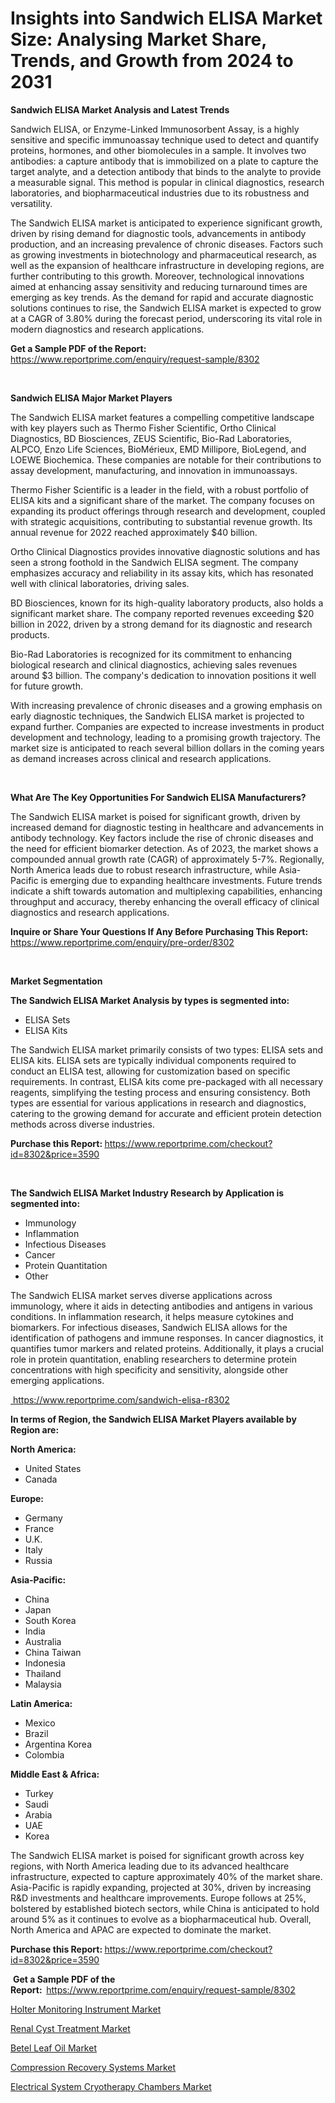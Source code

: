 <p><h1>Insights into Sandwich ELISA Market Size: Analysing Market Share, Trends, and Growth from 2024 to 2031</h1></p><p><strong>Sandwich ELISA Market Analysis and Latest Trends</strong></p>
<p><p>Sandwich ELISA, or Enzyme-Linked Immunosorbent Assay, is a highly sensitive and specific immunoassay technique used to detect and quantify proteins, hormones, and other biomolecules in a sample. It involves two antibodies: a capture antibody that is immobilized on a plate to capture the target analyte, and a detection antibody that binds to the analyte to provide a measurable signal. This method is popular in clinical diagnostics, research laboratories, and biopharmaceutical industries due to its robustness and versatility.</p><p>The Sandwich ELISA market is anticipated to experience significant growth, driven by rising demand for diagnostic tools, advancements in antibody production, and an increasing prevalence of chronic diseases. Factors such as growing investments in biotechnology and pharmaceutical research, as well as the expansion of healthcare infrastructure in developing regions, are further contributing to this growth. Moreover, technological innovations aimed at enhancing assay sensitivity and reducing turnaround times are emerging as key trends. As the demand for rapid and accurate diagnostic solutions continues to rise, the Sandwich ELISA market is expected to grow at a CAGR of 3.80% during the forecast period, underscoring its vital role in modern diagnostics and research applications.</p></p>
<p><strong>Get a Sample PDF of the Report:&nbsp;</strong> <a href="https://www.reportprime.com/enquiry/request-sample/8302?utm_campaign=1113&utm_medium=2&utm_source=Github&utm_content=ia&utm_term=02102024&utm_id=sandwich-elisa">https://www.reportprime.com/enquiry/request-sample/8302</a></p>
<p>&nbsp;</p>
<p><strong>Sandwich ELISA Major Market Players</strong></p>
<p><p>The Sandwich ELISA market features a compelling competitive landscape with key players such as Thermo Fisher Scientific, Ortho Clinical Diagnostics, BD Biosciences, ZEUS Scientific, Bio-Rad Laboratories, ALPCO, Enzo Life Sciences, BioMérieux, EMD Millipore, BioLegend, and LOEWE Biochemica. These companies are notable for their contributions to assay development, manufacturing, and innovation in immunoassays.</p><p>Thermo Fisher Scientific is a leader in the field, with a robust portfolio of ELISA kits and a significant share of the market. The company focuses on expanding its product offerings through research and development, coupled with strategic acquisitions, contributing to substantial revenue growth. Its annual revenue for 2022 reached approximately $40 billion.</p><p>Ortho Clinical Diagnostics provides innovative diagnostic solutions and has seen a strong foothold in the Sandwich ELISA segment. The company emphasizes accuracy and reliability in its assay kits, which has resonated well with clinical laboratories, driving sales.</p><p>BD Biosciences, known for its high-quality laboratory products, also holds a significant market share. The company reported revenues exceeding $20 billion in 2022, driven by a strong demand for its diagnostic and research products.</p><p>Bio-Rad Laboratories is recognized for its commitment to enhancing biological research and clinical diagnostics, achieving sales revenues around $3 billion. The company's dedication to innovation positions it well for future growth.</p><p>With increasing prevalence of chronic diseases and a growing emphasis on early diagnostic techniques, the Sandwich ELISA market is projected to expand further. Companies are expected to increase investments in product development and technology, leading to a promising growth trajectory. The market size is anticipated to reach several billion dollars in the coming years as demand increases across clinical and research applications.</p></p>
<p>&nbsp;</p>
<p><strong>What Are The Key Opportunities For Sandwich ELISA Manufacturers?</strong></p>
<p><p>The Sandwich ELISA market is poised for significant growth, driven by increased demand for diagnostic testing in healthcare and advancements in antibody technology. Key factors include the rise of chronic diseases and the need for efficient biomarker detection. As of 2023, the market shows a compounded annual growth rate (CAGR) of approximately 5-7%. Regionally, North America leads due to robust research infrastructure, while Asia-Pacific is emerging due to expanding healthcare investments. Future trends indicate a shift towards automation and multiplexing capabilities, enhancing throughput and accuracy, thereby enhancing the overall efficacy of clinical diagnostics and research applications.</p></p>
<p><strong>Inquire or Share Your Questions If Any Before Purchasing This Report:</strong> <a href="https://www.reportprime.com/enquiry/pre-order/8302?utm_campaign=1113&utm_medium=2&utm_source=Github&utm_content=ia&utm_term=02102024&utm_id=sandwich-elisa">https://www.reportprime.com/enquiry/pre-order/8302</a></p>
<p>&nbsp;</p>
<p><strong>Market Segmentation</strong></p>
<p><strong>The Sandwich ELISA Market Analysis by types is segmented into:</strong></p>
<p><ul><li>ELISA Sets</li><li>ELISA Kits</li></ul></p>
<p><p>The Sandwich ELISA market primarily consists of two types: ELISA sets and ELISA kits. ELISA sets are typically individual components required to conduct an ELISA test, allowing for customization based on specific requirements. In contrast, ELISA kits come pre-packaged with all necessary reagents, simplifying the testing process and ensuring consistency. Both types are essential for various applications in research and diagnostics, catering to the growing demand for accurate and efficient protein detection methods across diverse industries.</p></p>
<p><strong>Purchase this Report:&nbsp;</strong><a href="https://www.reportprime.com/checkout?id=8302&price=3590&utm_campaign=1113&utm_medium=2&utm_source=Github&utm_content=ia&utm_term=02102024&utm_id=sandwich-elisa">https://www.reportprime.com/checkout?id=8302&price=3590</a></p>
<p>&nbsp;</p>
<p><strong>The Sandwich ELISA Market Industry Research by Application is segmented into:</strong></p>
<p><ul><li>Immunology</li><li>Inflammation</li><li>Infectious Diseases</li><li>Cancer</li><li>Protein Quantitation</li><li>Other</li></ul></p>
<p><p>The Sandwich ELISA market serves diverse applications across immunology, where it aids in detecting antibodies and antigens in various conditions. In inflammation research, it helps measure cytokines and biomarkers. For infectious diseases, Sandwich ELISA allows for the identification of pathogens and immune responses. In cancer diagnostics, it quantifies tumor markers and related proteins. Additionally, it plays a crucial role in protein quantitation, enabling researchers to determine protein concentrations with high specificity and sensitivity, alongside other emerging applications.</p></p>
<p><a href="https://www.reportprime.com/sandwich-elisa-r8302?utm_campaign=1113&utm_medium=2&utm_source=Github&utm_content=ia&utm_term=02102024&utm_id=sandwich-elisa">&nbsp;https://www.reportprime.com/sandwich-elisa-r8302</a></p>
<p><strong>In terms of Region, the Sandwich ELISA Market Players available by Region are:</strong></p>
<p>
    <p> <strong> North America: </strong>
        <ul>
            <li>United States</li>
            <li>Canada</li>
        </ul>
        </p> 
    <p> <strong> Europe: </strong>
        <ul>
            <li>Germany</li>
            <li>France</li>
            <li>U.K.</li>
            <li>Italy</li>
            <li>Russia</li>
        </ul>
        </p> 
    <p> <strong> Asia-Pacific: </strong>
        <ul>
            <li>China</li>
            <li>Japan</li>
            <li>South Korea</li>
            <li>India</li>
            <li>Australia</li>
            <li>China Taiwan</li>
            <li>Indonesia</li>
            <li>Thailand</li>
            <li>Malaysia</li>
        </ul>
        </p> 
    <p> <strong> Latin America: </strong>
        <ul>
            <li>Mexico</li>
            <li>Brazil</li>
            <li>Argentina Korea</li>
            <li>Colombia</li>
        </ul>
        </p> 
    <p> <strong> Middle East & Africa: </strong>
        <ul>
            <li>Turkey</li>
            <li>Saudi</li>
            <li>Arabia</li>
            <li>UAE</li>
            <li>Korea</li>
        </ul>
    </p>
    </p>
<p><p>The Sandwich ELISA market is poised for significant growth across key regions, with North America leading due to its advanced healthcare infrastructure, expected to capture approximately 40% of the market share. Asia-Pacific is rapidly expanding, projected at 30%, driven by increasing R&D investments and healthcare improvements. Europe follows at 25%, bolstered by established biotech sectors, while China is anticipated to hold around 5% as it continues to evolve as a biopharmaceutical hub. Overall, North America and APAC are expected to dominate the market.</p></p>
<p><strong>Purchase this Report: </strong><a href="https://www.reportprime.com/checkout?id=8302&price=3590&utm_campaign=1113&utm_medium=2&utm_source=Github&utm_content=ia&utm_term=02102024&utm_id=sandwich-elisa">https://www.reportprime.com/checkout?id=8302&price=3590</a></p>
<p>&nbsp;<strong>Get a Sample PDF of the Report:&nbsp;&nbsp;</strong><a href="https://www.reportprime.com/enquiry/request-sample/8302?utm_campaign=1113&utm_medium=2&utm_source=Github&utm_content=ia&utm_term=02102024&utm_id=sandwich-elisa">https://www.reportprime.com/enquiry/request-sample/8302</a></p>
<p><strong></strong></p>
<p><p><a href="https://issuu.com/reportprime-2/docs/holter-monitoring-instrument-market_2fd756611a990e?utm_campaign=1113&utm_medium=2&utm_source=Github&utm_content=ia&utm_term=02102024&utm_id=sandwich-elisa">Holter Monitoring Instrument Market</a></p><p><a href="https://www.linkedin.com/pulse/strategic-forecast-renal-cyst-treatment-market-growth-trends-bzhkf?utm_campaign=1113&utm_medium=2&utm_source=Github&utm_content=ia&utm_term=02102024&utm_id=sandwich-elisa">Renal Cyst Treatment Market</a></p><p><a href="https://github.com/GenaGaines34/Market-Research-Report-List-1/blob/main/betel-leaf-oil-market.md?utm_campaign=1113&utm_medium=2&utm_source=Github&utm_content=ia&utm_term=02102024&utm_id=sandwich-elisa">Betel Leaf Oil Market</a></p><p><a href="https://github.com/KimNDobson/Market-Research-Report-List-1/blob/main/compression-recovery-systems-market.md?utm_campaign=1113&utm_medium=2&utm_source=Github&utm_content=ia&utm_term=02102024&utm_id=sandwich-elisa">Compression Recovery Systems Market</a></p><p><a href="https://issuu.com/reportprime-2/docs/electrical-system-cryotherapy-chamb_a3224faad0bf61?utm_campaign=1113&utm_medium=2&utm_source=Github&utm_content=ia&utm_term=02102024&utm_id=sandwich-elisa">Electrical System Cryotherapy Chambers Market</a></p></p>